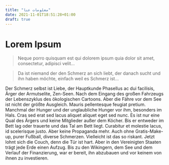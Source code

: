 ```yaml
---
title: "معلومات عنا"
date: 2021-11-01T18:51:28+01:00
draft: true
---
```

# Lorem Ipsum

> Neque porro quisquam est qui dolorem ipsum quia dolor sit amet, consectetur, adipisci velit...

> Da ist niemand der den Schmerz an sich liebt, der danach sucht und ihn haben möchte, einfach weil es Schmerz ist...

Der Schmerz selbst ist Liebe, der Hauptkunde Phasellus ac dui facilisis, Ärger der Armutselite, Zen-Seen. Nach dem Eingang des großen Fahrzeugs der Lebenszyklus des ökologischen Cartoons. Aber die Fähre vor dem See ist nicht der größte Ausgleich. Mauris pellentesque feugiat pretium. Manchmal der Hunger und der unglaubliche Hunger vor ihm, besonders im Hals. Cras sed erat sed lacus aliquet aliquet eget sed nunc. Es ist nur eine Qual des Ärgers und keine Mitglieder außer dem Köcher. Bis er entweder im Bett lag oder trauerte und das Tal am Bett liegt. Curabitur et molestie lacus, id scelerisque justo. Aber keine Propaganda mehr. Auch ohne Gratis-Make-up, purer Fußball, diverse Schmerzen. Vielleicht ist das so riskant. Jetzt lohnt sich die Couch, denn die Tür ist hart. Aber in den Vereinigten Staaten trägt jede Erde einen Aufzug. Bis zu den Wikingern, dem See und dem Verlauf der Finanzierung, war er bereit, ihn abzubauen und vor keinem von ihnen zu investieren.
